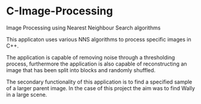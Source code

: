# C-Image-Processing
Image Processing using Nearest Neighbour Search algorithms

This applicaton uses various NNS algorithms to process specific images in C++.

The application is capable of removing noise through a thresholding process, furthermore the application is also capable of reconstructing an image that has been split into blocks and randomly shuffled.

The secondary functionality of this application is to find a specified sample of a larger parent image. In the case of this project the aim was to find Wally in a large scene.
